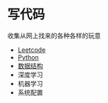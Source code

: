 # 写代码

收集从网上找来的各种各样的玩意

* [Leetcode](leetcode.md)
* [Python](python.md)
* [数据结构](dsa.md)
* 深度学习
* 机器学习
* 系统配置
